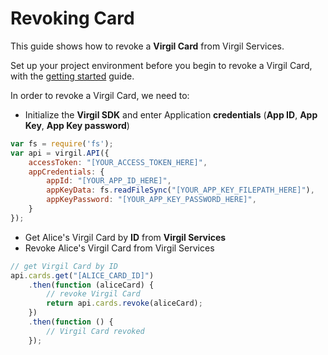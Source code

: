 # Revoking Card

This guide shows how to revoke a **Virgil Card** from Virgil Services.

Set up your project environment before you begin to revoke a Virgil Card, with the [getting started](/documentation/guides/configuration/client-side) guide.

In order to revoke a Virgil Card, we need to:

- Initialize the **Virgil SDK** and enter Application **credentials** (**App ID**, **App Key**, **App Key password**)

```javascript
var fs = require('fs');
var api = virgil.API({
    accessToken: "[YOUR_ACCESS_TOKEN_HERE]",
    appCredentials: {
        appId: "[YOUR_APP_ID_HERE]",
        appKeyData: fs.readFileSync("[YOUR_APP_KEY_FILEPATH_HERE]"),
        appKeyPassword: "[YOUR_APP_KEY_PASSWORD_HERE]",
    }
});
```

- Get Alice's Virgil Card by **ID** from **Virgil Services**
- Revoke Alice's Virgil Card from Virgil Services

```javascript
// get Virgil Card by ID
api.cards.get("[ALICE_CARD_ID]")
    .then(function (aliceCard) {
        // revoke Virgil Card
        return api.cards.revoke(aliceCard);
    })
    .then(function () {
        // Virgil Card revoked
    });
```
